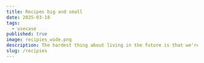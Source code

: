 ```yaml
---
title: Recipes big and small
date: 2025-03-18
tags:
  - usecase
published: true
image: recipies_wide.png
description: The hardest thing about living in the future is that we're figuring it out as we go. Here's some notes of things to play with.
slug: /recipies
---
```


